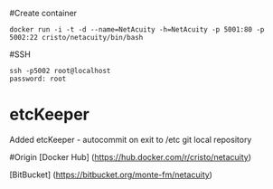 #Create container
```
docker run -i -t -d --name=NetAcuity -h=NetAcuity -p 5001:80 -p 5002:22 cristo/netacuity/bin/bash
```

#SSH
```
ssh -p5002 root@localhost
password: root
```


# etcKeeper 
Added etcKeeper - autocommit on exit to /etc git local repository

#Origin
[Docker Hub] (https://hub.docker.com/r/cristo/netacuity)

[BitBucket] (https://bitbucket.org/monte-fm/netacuity)